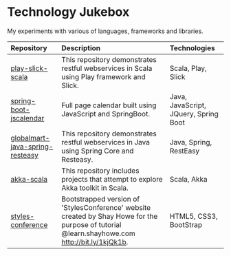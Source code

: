 # Technology Jukebox
My experiments with various of languages, frameworks and libraries.

|Repository|Description|Technologies|
|:---------|:----------|:-----------|
|[play-slick-scala](https://github.com/codingkapoor/play-slick-scala)|This repository demonstrates restful webservices in Scala using Play framework and Slick.|Scala, Play, Slick|
|[spring-boot-jscalendar](https://github.com/codingkapoor/spring-boot-jscalendar)|Full page calendar built using JavaScript and SpringBoot.|Java, JavaScript, JQuery, Spring Boot|
|[globalmart-java-spring-resteasy](https://github.com/codingkapoor/globalmart-java-spring-resteasy)|This repository demonstrates restful webservices in Java using Spring Core and Resteasy.|Java, Spring, RestEasy|
|[akka-scala](https://github.com/codingkapoor/akka-scala)|This repository includes projects that attempt to explore Akka toolkit in Scala.|Scala, Akka|
|[styles-conference](https://github.com/codingkapoor/styles-conference)|Bootstrapped version of 'StylesConference' website created by Shay Howe for the purpose of tutorial @learn.shayhowe.com http://bit.ly/1kjQk1b.|HTML5, CSS3, BootStrap|

